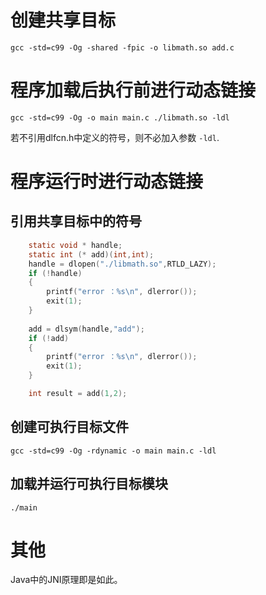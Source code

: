 # 创建共享目标

```
gcc -std=c99 -Og -shared -fpic -o libmath.so add.c
```

# 程序加载后执行前进行动态链接

```
gcc -std=c99 -Og -o main main.c ./libmath.so -ldl
```
若不引用dlfcn.h中定义的符号，则不必加入参数 `-ldl`.
 

# 程序运行时进行动态链接

## 引用共享目标中的符号

```c
    static void * handle;
    static int (* add)(int,int);
    handle = dlopen("./libmath.so",RTLD_LAZY);
    if (!handle)
    {
        printf("error ：%s\n", dlerror());
        exit(1);
    }
    
    add = dlsym(handle,"add");
    if (!add)
    {
        printf("error ：%s\n", dlerror());
        exit(1);
    }

    int result = add(1,2);
```

## 创建可执行目标文件

```
gcc -std=c99 -Og -rdynamic -o main main.c -ldl
```

## 加载并运行可执行目标模块

```
./main
```

# 其他

Java中的JNI原理即是如此。
